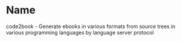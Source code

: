 # Name
code2book - Generate ebooks in various formats from source trees in various programming languages by language server protocol
